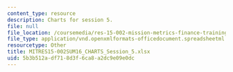 ```yaml
---
content_type: resource
description: Charts for session 5.
file: null
file_location: /coursemedia/res-15-002-mission-metrics-finance-training-for-federal-credit-program-professionals-summer-2016/5b3b512adf718d3f6ca8a2dc9e09e0dc_MITRES15-002SUM16_CHARTS_Session_5.xlsx
file_type: application/vnd.openxmlformats-officedocument.spreadsheetml.sheet
resourcetype: Other
title: MITRES15-002SUM16_CHARTS_Session_5.xlsx
uid: 5b3b512a-df71-8d3f-6ca8-a2dc9e09e0dc
---
```

